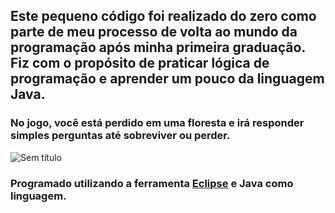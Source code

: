 ## Este pequeno código foi realizado do zero como parte de meu processo de volta ao mundo da programação após minha primeira graduação. Fiz com o propósito de praticar lógica de programação e aprender um pouco da linguagem Java.
### No jogo, você está perdido em uma floresta e irá responder simples perguntas até sobreviver ou perder.

![Sem título](https://user-images.githubusercontent.com/72449173/120903192-1d203a00-c61b-11eb-9a43-e4e9a0c2b6fc.png)

### Programado utilizando a ferramenta [Eclipse](https://www.eclipse.org/downloads/) e Java como linguagem.

